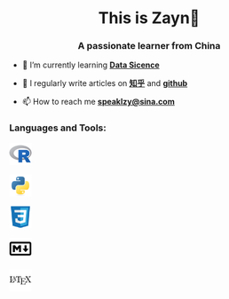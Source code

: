 <h1 align="center">This is Zayn👋</h1>
<h3 align="center">A passionate learner from China</h3>

- 🌱 I’m currently learning **[Data Sicence](https://simple.wikipedia.org/wiki/Data_science)**

- 📝 I regularly write articles on **[知乎](https://www.zhihu.com/people/lzy-58-17-44)** and **[github](https://github.com/zlZayn/mine)**

- 📫 How to reach me **speaklzy@sina.com**

<h3 align="left">Languages and Tools:</h3>
<p align="left"> <a href="https://www.r-project.org" target="_blank" rel="noreferrer"> <img src="https://github.com/devicons/devicon/blob/master/icons/r/r-original.svg" alt="python" width="40" height="40"/> </a> </p>
<p align="left"> <a href="https://www.python.org" target="_blank" rel="noreferrer"> <img src="https://raw.githubusercontent.com/devicons/devicon/master/icons/python/python-original.svg" alt="R" width="40" height="40"/> </a> </p>
<p align="left"> <a href="https://www.w3.org/Style/CSS" target="_blank" rel="noreferrer"> <img src="https://github.com/devicons/devicon/blob/master/icons/css3/css3-original.svg" alt="R" width="40" height="40"/> </a> </p>
<p align="left"> <a href="https://www.markdownguide.org" target="_blank" rel="noreferrer"> <img src="https://github.com/devicons/devicon/blob/master/icons/markdown/markdown-original.svg" alt="R" width="40" height="40"/> </a> </p>
<p align="left"> <a href="https://www.latex-project.org" target="_blank" rel="noreferrer"> <img src="https://github.com/devicons/devicon/blob/master/icons/latex/latex-original.svg" alt="R" width="40" height="40"/> </a> </p>
